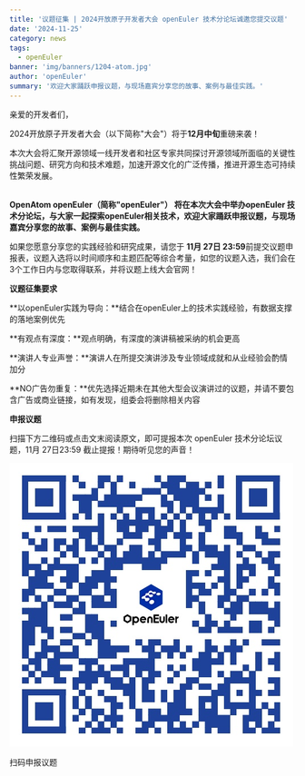 ```yaml
---
title: '议题征集 | 2024开放原子开发者大会 openEuler 技术分论坛诚邀您提交议题'
date: '2024-11-25'
category: news
tags:
  - openEuler
banner: 'img/banners/1204-atom.jpg'
author: 'openEuler'
summary: '欢迎大家踊跃申报议题，与现场嘉宾分享您的故事、案例与最佳实践。'
---
```





亲爱的开发者们，

2024开放原子开发者大会（以下简称"大会"）将于**12月中旬**重磅来袭！

本次大会将汇聚开源领域一线开发者和社区专家共同探讨开源领域所面临的关键性挑战问题、研究方向和技术难题，加速开源文化的广泛传播，推进开源生态可持续性繁荣发展。

**\
OpenAtom openEuler（简称\"openEuler\"） 将在本次大会中举办openEuler
技术分论坛，与大家一起探索openEuler相关技术，欢迎大家踊跃申报议题，与现场嘉宾分享您的故事、案例与最佳实践。**

如果您愿意分享您的实践经验和研究成果，请您于 **11月 27日
23:59**前提交议题申报表，议题入选将以时间顺序和主题匹配等综合考量，如您的议题入选，我们会在3个工作日内与您取得联系，并将议题上线大会官网！

**议题征集要求**

**以openEuler实践为导向：**结合在openEuler上的技术实践经验，有数据支撑的落地案例优先

**有观点有深度：**观点明确，有深度的演讲稿被采纳的机会更高

**演讲人专业声誉：**演讲人在所提交演讲涉及专业领域成就和从业经验会酌情加分

**NO广告勿重复：**优先选择近期未在其他大型会议演讲过的议题，并请不要包含广告或商业链接，如有发现，组委会将删除相关内容

**申报议题**

扫描下方二维码或点击文末阅读原文，即可提报本次 openEuler
技术分论坛议题，11月 27日23:59 截止提报！期待听见您的声音！

![IMG\_256](./media/image1.png)

扫码申报议题
